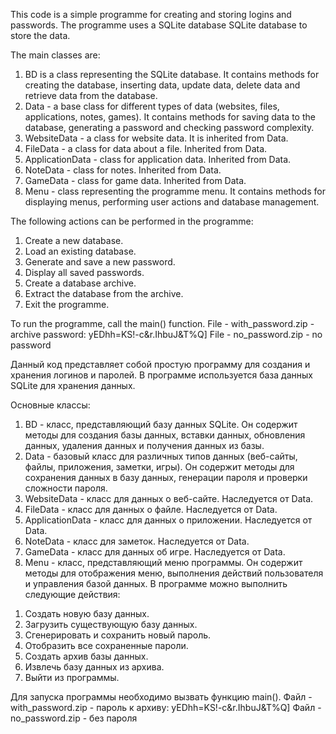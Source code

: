 This code is a simple programme for creating and storing logins and passwords. The programme uses a SQLite database
SQLite database to store the data.

The main classes are:

1. BD is a class representing the SQLite database. It contains methods for creating the database, inserting data, 
   update data, delete data and retrieve data from the database.
2. Data - a base class for different types of data (websites, files, applications, notes, games). It contains methods 
   for saving data to the database, generating a password and checking password complexity.
3. WebsiteData - a class for website data. It is inherited from Data.
4. FileData - a class for data about a file. Inherited from Data.
5. ApplicationData - class for application data. Inherited from Data.
6. NoteData - class for notes. Inherited from Data.
7. GameData - class for game data. Inherited from Data.
8. Menu - class representing the programme menu. It contains methods for displaying menus, performing user actions and 
   database management.

The following actions can be performed in the programme:

1) Create a new database.
2) Load an existing database.
3) Generate and save a new password.
4) Display all saved passwords.
5) Create a database archive.
6) Extract the database from the archive.
7) Exit the programme.

To run the programme, call the main() function.
File - with_password.zip - archive password: yEDhh=KS!-c&r.IhbuJ&T%Q]
File - no_password.zip - no password





Данный код представляет собой простую программу для создания и хранения логинов и паролей. В программе используется база
данных SQLite для хранения данных.

Основные классы:

1. BD - класс, представляющий базу данных SQLite. Он содержит методы для создания базы данных, вставки данных, 
   обновления данных, удаления данных и получения данных из базы.
2. Data - базовый класс для различных типов данных (веб-сайты, файлы, приложения, заметки, игры). Он содержит методы для
   сохранения данных в базу данных, генерации пароля и проверки сложности пароля.
3. WebsiteData - класс для данных о веб-сайте. Наследуется от Data.
4. FileData - класс для данных о файле. Наследуется от Data.
5. ApplicationData - класс для данных о приложении. Наследуется от Data.
6. NoteData - класс для заметок. Наследуется от Data.
7. GameData - класс для данных об игре. Наследуется от Data.
8. Menu - класс, представляющий меню программы. Он содержит методы для отображения меню, выполнения действий пользователя
   и управления базой данных.
В программе можно выполнить следующие действия:

1) Создать новую базу данных.
2) Загрузить существующую базу данных.
3) Сгенерировать и сохранить новый пароль.
4) Отобразить все сохраненные пароли.
5) Создать архив базы данных.
6) Извлечь базу данных из архива.
7) Выйти из программы.

Для запуска программы необходимо вызвать функцию main().
Файл - with_password.zip - пароль к архиву: yEDhh=KS!-c&r.IhbuJ&T%Q]
Файл - no_password.zip - без пароля